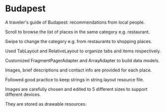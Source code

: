 # Budapest
A traveler's guide of Budapest: recommendations from local people.  

Scroll to browse the list of places in the same category e.g. restaurant. 

Swipe to change the category e.g. from restaurants to shopping places.  

Used TabLayout and RelativeLayout to organize tabs and items respectively. 

Customized FragmentPagerAdapter and ArrayAdapter to build data models.  

Images, brief descriptions and contact info are provided for each place. 

Followed good practice to keep strings in string layout resource file. 

Images are carefully chosen and edited to 5 different sizes to support different devices. 

They are stored as drawable resources.
